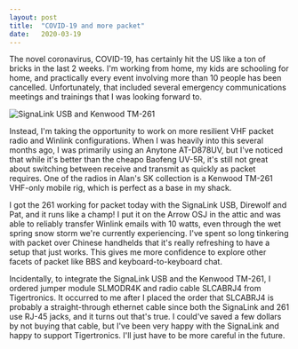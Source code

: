 ```yaml
---
layout: post
title:  "COVID-19 and more packet"
date:   2020-03-19
---
```

The novel coronavirus, COVID-19, has certainly hit the US like a ton of bricks in the last 2 weeks.
I'm working from home, my kids are schooling for home, and practically every event involving more
than 10 people has been cancelled. Unfortunately, that included several emergency communications
meetings and trainings that I was looking forward to.

![SignaLink USB and Kenwood TM-261](https://4.bp.blogspot.com/-FrkW_ILc96s/XnPeGaXpPRI/AAAAAAABuKQ/Z2kH-6Ln6Q0YeRmf0QWZlc9dnhXhrVr0gCK4BGAYYCw/s320/IMG_20200319_150134.jpg)

Instead, I'm taking the opportunity to work on more resilient VHF packet radio and Winlink
configurations. When I was heavily into this several months ago, I was primarily using an Anytone
AT-D878UV, but I've noticed that while it's better than the cheapo Baofeng UV-5R, it's still not
great about switching between receive and transmit as quickly as packet requires. One of the radios
in Alan's SK collection is a Kenwood TM-261 VHF-only mobile rig, which is perfect as a base in my
shack.

I got the 261 working for packet today with the SignaLink USB, Direwolf and Pat, and it runs like a
champ! I put it on the Arrow OSJ in the attic and was able to reliably transfer Winlink emails with
10 watts, even through the wet spring snow storm we're currently experiencing. I've spent so long
tinkering with packet over Chinese handhelds that it's really refreshing to have a setup that just
works. This gives me more confidence to explore other facets of packet like BBS and
keyboard-to-keyboard chat.

Incidentally, to integrate the SignaLink USB and the Kenwood TM-261, I ordered jumper module
SLMODR4K and radio cable SLCABRJ4 from Tigertronics. It occurred to me after I placed the order that
SLCABRJ4 is probably a straight-through ethernet cable since both the SignaLink and 261 use RJ-45
jacks, and it turns out that's true. I could've saved a few dollars by not buying that cable, but
I've been very happy with the SignaLink and happy to support Tigertronics. I'll just have to be more
careful in the future.


